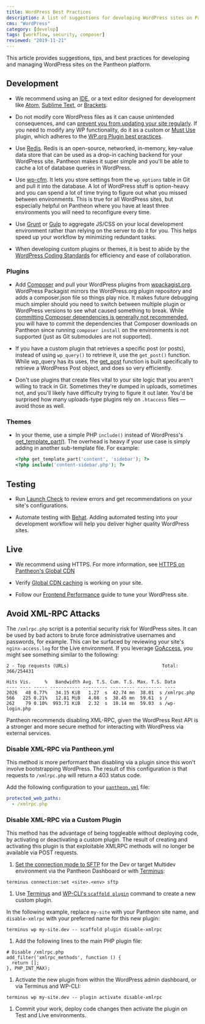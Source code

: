```yaml
---
title: WordPress Best Practices
description: A list of suggestions for developing WordPress sites on Pantheon.
cms: "WordPress"
category: [develop]
tags: [workflow, security, composer]
reviewed: "2019-11-21"
---
```


This article provides suggestions, tips, and best practices for developing and managing WordPress sites on the Pantheon platform.

## Development

* We recommend using an [IDE](https://en.wikipedia.org/wiki/Comparison_of_integrated_development_environments#PHP), or a text editor designed for development like [Atom](https://atom.io/), [Sublime Text](https://www.sublimetext.com/), or [Brackets](https://github.com/adobe/brackets/).

* Do not modify core WordPress files as it can cause unintended consequences, and can [prevent you from updating your site regularly](/core-updates#apply-upstream-updates-manually-from-the-command-line-to-resolve-merge-conflicts). If you need to modify any WP functionality, do it as a custom or [Must Use](/mu-plugin) plugin, which adheres to the [WP.org Plugin best practices](https://developer.wordpress.org/plugins/the-basics/best-practices/).

* Use [Redis](/redis). Redis is an open-source, networked, in-memory, key-value data store that can be used as a drop-in caching backend for your WordPress site. Pantheon makes it super simple and you'll be able to cache a lot of database queries in WordPress.

* Use [wp-cfm](/wp-cfm). It lets you store settings from the `wp_options` table in Git and pull it into the database. A lot of WordPress stuff is option-heavy and you can spend a lot of time trying to figure out what you missed between environments. This is true for all WordPress sites, but especially helpful on Pantheon where you have at least three environments you will need to reconfigure every time.

* Use [Grunt](https://gruntjs.com) or [Gulp](https://github.com/gulpjs/gulp) to aggregate JS/CSS on your local development environment rather than relying on the server to do it for you. This helps speed up your workflow by minimizing redundant tasks.

* When developing custom plugins or themes, it is best to abide by the [WordPress Coding Standards](https://make.wordpress.org/core/handbook/best-practices/coding-standards/) for efficiency and ease of collaboration.

### Plugins

* Add [Composer](/composer) and pull your WordPress plugins from [wpackagist.org](https://wpackagist.org/). WordPress Packagist mirrors the WordPress.org plugin repository and adds a composer.json file so things play nice. It makes future debugging much simpler should you need to switch between multiple plugin or WordPress versions to see what caused something to break. While [committing Composer dependencies is generally not recommended](https://getcomposer.org/doc/faqs/should-i-commit-the-dependencies-in-my-vendor-directory.md), you will have to commit the dependencies that Composer downloads on Pantheon since running `composer install` on the environments is not supported (just as Git submodules are not supported).

* If you have a custom plugin that retrieves a specific post (or posts), instead of using `wp_query()` to retrieve it, use the `get_post()` function. While wp_query has its uses, the [get_post](https://developer.wordpress.org/reference/functions/get_post/) function is built specifically to retrieve a WordPress Post object, and does so very efficiently.

* Don't use plugins that create files vital to your site logic that you aren't willing to track in Git. Sometimes they're dumped in uploads, sometimes not, and you'll likely have difficulty trying to figure it out later. You'd be surprised how many uploads-type plugins rely on `.htaccess` files — avoid those as well.

### Themes

* In your theme, use a simple PHP `include()` instead of WordPress's [get_template_part()](https://codex.wordpress.org/Function_Reference/get_template_part). The overhead is heavy if your use case is simply adding in another sub-template file. For example:

  ```php
  <?php get_template_part('content', 'sidebar'); ?>
  <?php include('content-sidebar.php'); ?>
  ```

## Testing

* Run [Launch Check](/wordpress-launch-check) to review errors and get recommendations on your site's configurations.

* Automate testing with [Behat](/guides/behat). Adding automated testing into your development workflow will help you deliver higher quality WordPress sites.

## Live

* We recommend using HTTPS. For more information, see [HTTPS on Pantheon's Global CDN](/https)

* Verify [Global CDN caching](/test-global-cdn-caching) is working on your site.

* Follow our [Frontend Performance](/guides/frontend-performance) guide to tune your WordPress site.

## Avoid XML-RPC Attacks
The `/xmlrpc.php` script is a potential security risk for WordPress sites. It can be used by bad actors to brute force administrative usernames and passwords, for example. This can be surfaced by reviewing your site's `nginx-access.log` for the Live environment. If you leverage [GoAccess](/nginx-access-log), you might see something similar to the following:

```none
2 - Top requests (URLs)                                  Total: 366/254431

Hits Vis.     %   Bandwidth Avg. T.S. Cum. T.S. Max. T.S. Data
---- ---- ----- ----------- --------- --------- --------- ----
2026   48 0.77%   34.15 KiB   1.27  s  42.74 mn  38.01  s /xmlrpc.php
566   225 0.21%   12.81 MiB   4.08  s  38.45 mn  59.61  s /
262    79 0.10%  993.71 KiB   2.32  s  10.14 mn  59.03  s /wp-login.php
```

Pantheon recommends disabling XML-RPC, given the WordPress Rest API is a stronger and more secure method for interacting with WordPress via external services.

### Disable XML-RPC via Pantheon.yml

This method is more performant than disabling via a plugin since this won't involve bootstrapping WordPress. The result of this configuration is that requests to `/xmlrpc.php` will return a 403 status code.

Add the following configuration to your [`pantheon.yml`](/pantheon-yml) file:

  ```yml:title=pantheon.yml
  protected_web_paths:
    - /xmlrpc.php
  ```


### Disable XML-RPC via a Custom Plugin

This method has the advantage of being toggleable without deploying code, by activating or deactivating a custom plugin. The result of creating and activating this plugin is that exploitable XMLRPC methods will no longer be available via POST requests.

1. [Set the connection mode to SFTP](/sftp) for the Dev or target Multidev environment via the Pantheon Dashboard or with [Terminus](/terminus):

  ```bash{promptUser: user}
  terminus connection:set <site>.<env> sftp
  ```

1. Use [Terminus](/terminus) and [WP-CLI's `scaffold plugin`](https://developer.wordpress.org/cli/commands/scaffold/plugin/) command to create  a new custom plugin.

  In the following example, replace `my-site` with your Pantheon site name, and `disable-xmlrpc` with your preferred name for this new plugin:

  ```bash{promptUser: user}
  terminus wp my-site.dev -- scaffold plugin disable-xmlrpc
  ```

1. Add the following lines to the main PHP plugin file:

  ```php:title=wp-content/plugins/disable-xmlrpc/disable-xmlrpc.php
  # Disable /xmlrpc.php
  add_filter('xmlrpc_methods', function () {
    return [];
  }, PHP_INT_MAX);
  ```

1. Activate the new plugin from within the WordPress admin dashboard, or via Terminus and WP-CLI:

  ```bash{promptUser: user}
  terminus wp my-site.dev -- plugin activate disable-xmlrpc
  ```

1. Commit your work, deploy code changes then activate the plugin on Test and Live environments.
